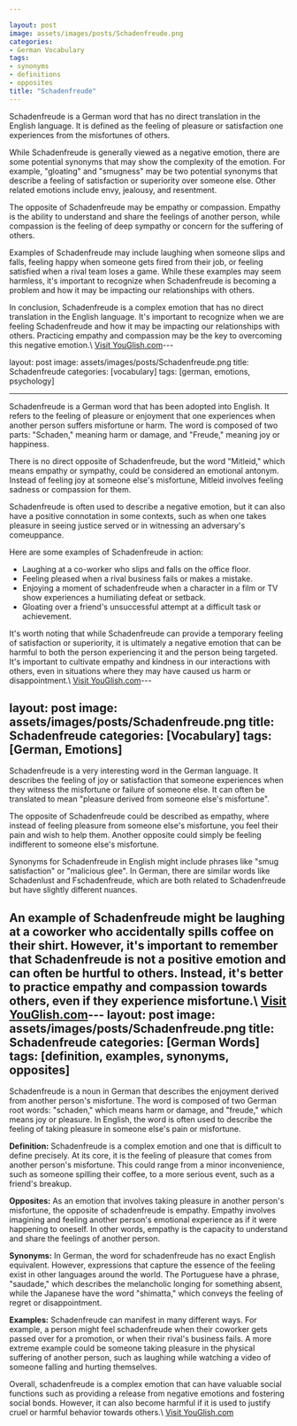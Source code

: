 ```yaml
---

layout: post
image: assets/images/posts/Schadenfreude.png
categories:
- German Vocabulary
tags:
- synonyms
- definitions
- opposites
title: "Schadenfreude"
---
```


Schadenfreude is a German word that has no direct translation in the English language. It is defined as the feeling of pleasure or satisfaction one experiences from the misfortunes of others.

While Schadenfreude is generally viewed as a negative emotion, there are some potential synonyms that may show the complexity of the emotion. For example, "gloating" and "smugness" may be two potential synonyms that describe a feeling of satisfaction or superiority over someone else. Other related emotions include envy, jealousy, and resentment.

The opposite of Schadenfreude may be empathy or compassion. Empathy is the ability to understand and share the feelings of another person, while compassion is the feeling of deep sympathy or concern for the suffering of others.

Examples of Schadenfreude may include laughing when someone slips and falls, feeling happy when someone gets fired from their job, or feeling satisfied when a rival team loses a game. While these examples may seem harmless, it's important to recognize when Schadenfreude is becoming a problem and how it may be impacting our relationships with others.

In conclusion, Schadenfreude is a complex emotion that has no direct translation in the English language. It's important to recognize when we are feeling Schadenfreude and how it may be impacting our relationships with others. Practicing empathy and compassion may be the key to overcoming this negative emotion.\ <a id="yg-widget-0" class="youglish-widget" data-query="Schadenfreude" data-lang="german" data-components="8412" data-auto-start="0" data-bkg-color="theme_light" data-title="How%20to%20pronounce%20Schadenfreude%20in%20German"  rel="nofollow" href="https://youglish.com">Visit YouGlish.com</a><script async src="https://youglish.com/public/emb/widget.js" charset="utf-8"></script>---

layout: post
image: assets/images/posts/Schadenfreude.png
title: Schadenfreude
categories: [vocabulary]
tags: [german, emotions, psychology]

---

Schadenfreude is a German word that has been adopted into English. It refers to the feeling of pleasure or enjoyment that one experiences when another person suffers misfortune or harm. The word is composed of two parts: "Schaden," meaning harm or damage, and "Freude," meaning joy or happiness. 

There is no direct opposite of Schadenfreude, but the word "Mitleid," which means empathy or sympathy, could be considered an emotional antonym. Instead of feeling joy at someone else's misfortune, Mitleid involves feeling sadness or compassion for them.

Schadenfreude is often used to describe a negative emotion, but it can also have a positive connotation in some contexts, such as when one takes pleasure in seeing justice served or in witnessing an adversary's comeuppance. 

Here are some examples of Schadenfreude in action:

- Laughing at a co-worker who slips and falls on the office floor.
- Feeling pleased when a rival business fails or makes a mistake.
- Enjoying a moment of schadenfreude when a character in a film or TV show experiences a humiliating defeat or setback.
- Gloating over a friend's unsuccessful attempt at a difficult task or achievement. 

It's worth noting that while Schadenfreude can provide a temporary feeling of satisfaction or superiority, it is ultimately a negative emotion that can be harmful to both the person experiencing it and the person being targeted. It's important to cultivate empathy and kindness in our interactions with others, even in situations where they may have caused us harm or disappointment.\ <a id="yg-widget-0" class="youglish-widget" data-query="Schadenfreude" data-lang="german" data-components="8412" data-auto-start="0" data-bkg-color="theme_light" data-title="How%20to%20pronounce%20Schadenfreude%20in%20German"  rel="nofollow" href="https://youglish.com">Visit YouGlish.com</a><script async src="https://youglish.com/public/emb/widget.js" charset="utf-8"></script>---

layout: post
image: assets/images/posts/Schadenfreude.png
title: Schadenfreude
categories: [Vocabulary]
tags: [German, Emotions]
---

Schadenfreude is a very interesting word in the German language. It describes the feeling of joy or satisfaction that someone experiences when they witness the misfortune or failure of someone else. It can often be translated to mean "pleasure derived from someone else's misfortune".

The opposite of Schadenfreude could be described as empathy, where instead of feeling pleasure from someone else's misfortune, you feel their pain and wish to help them. Another opposite could simply be feeling indifferent to someone else's misfortune.

Synonyms for Schadenfreude in English might include phrases like "smug satisfaction" or "malicious glee". In German, there are similar words like Schadenlust and Fschadenfreude, which are both related to Schadenfreude but have slightly different nuances.

An example of Schadenfreude might be laughing at a coworker who accidentally spills coffee on their shirt. However, it's important to remember that Schadenfreude is not a positive emotion and can often be hurtful to others. Instead, it's better to practice empathy and compassion towards others, even if they experience misfortune.\ <a id="yg-widget-0" class="youglish-widget" data-query="Schadenfreude" data-lang="german" data-components="8412" data-auto-start="0" data-bkg-color="theme_light" data-title="How%20to%20pronounce%20Schadenfreude%20in%20German"  rel="nofollow" href="https://youglish.com">Visit YouGlish.com</a><script async src="https://youglish.com/public/emb/widget.js" charset="utf-8"></script>---
layout: post
image: assets/images/posts/Schadenfreude.png
title: Schadenfreude
categories: [German Words]
tags: [definition, examples, synonyms, opposites]
---

Schadenfreude is a noun in German that describes the enjoyment derived from another person's misfortune. The word is composed of two German root words: "schaden," which means harm or damage, and "freude," which means joy or pleasure. In English, the word is often used to describe the feeling of taking pleasure in someone else's pain or misfortune.

**Definition:** Schadenfreude is a complex emotion and one that is difficult to define precisely. At its core, it is the feeling of pleasure that comes from another person's misfortune. This could range from a minor inconvenience, such as someone spilling their coffee, to a more serious event, such as a friend's breakup.

**Opposites:** As an emotion that involves taking pleasure in another person's misfortune, the opposite of schadenfreude is empathy. Empathy involves imagining and feeling another person's emotional experience as if it were happening to oneself. In other words, empathy is the capacity to understand and share the feelings of another person.

**Synonyms:** In German, the word for schadenfreude has no exact English equivalent. However, expressions that capture the essence of the feeling exist in other languages around the world. The Portuguese have a phrase, "saudade," which describes the melancholic longing for something absent, while the Japanese have the word "shimatta," which conveys the feeling of regret or disappointment.

**Examples:** Schadenfreude can manifest in many different ways. For example, a person might feel schadenfreude when their coworker gets passed over for a promotion, or when their rival's business fails. A more extreme example could be someone taking pleasure in the physical suffering of another person, such as laughing while watching a video of someone falling and hurting themselves.

Overall, schadenfreude is a complex emotion that can have valuable social functions such as providing a release from negative emotions and fostering social bonds. However, it can also become harmful if it is used to justify cruel or harmful behavior towards others.\ <a id="yg-widget-0" class="youglish-widget" data-query="Schadenfreude" data-lang="german" data-components="8412" data-auto-start="0" data-bkg-color="theme_light" data-title="How%20to%20pronounce%20Schadenfreude%20in%20German"  rel="nofollow" href="https://youglish.com">Visit YouGlish.com</a><script async src="https://youglish.com/public/emb/widget.js" charset="utf-8"></script>